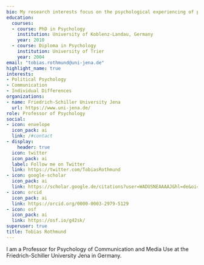 ```yaml
---
bio: My research interests focus on the psychological experiencing of political processes, including individual differences, social justice concerns, ideological reasoning and political radicalization. 
education:
  courses:
  - course: PhD in Psychology
    institution: University of Koblenz-Landau, Germany
    year: 2010
  - course: Diploma in Psychology
    institution: University of Trier
    year: 2004
email: "tobias.rothmund@uni-jena.de"
highlight_name: true
interests:
- Political Psychology
- Communication
- Individual Differences
organizations:
- name: Friedrich-Schiller University Jena
  url: https://www.uni-jena.de/
role: Professor of Psychology
social:
- icon: envelope
  icon_pack: ai
  link: /#contact
- display:
    header: true
  icon: twitter
  icon_pack: ai
  label: Follow me on Twitter
  link: https://twitter.com/TobiasRothmund
- icon: google-scholar
  icon_pack: ai
  link: https://scholar.google.de/citations?user=WADUSNEAAAAJ&hl=de&oi=ao
- icon: orcid
  icon_pack: ai
  link: https://orcid.org/0000-0003-2979-5129
- icon: osf
  icon_pack: ai
  link: https://osf.io/g42sk/
superuser: true
title: Tobias Rothmund
---
```


I am a Professor for Psychology of Communication and Media Use at the Friedrich-Schiller University Jena in Germany.
